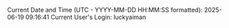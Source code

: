 Current Date and Time (UTC - YYYY-MM-DD HH:MM:SS formatted): 2025-06-19 09:16:41
Current User's Login: luckyaiman
